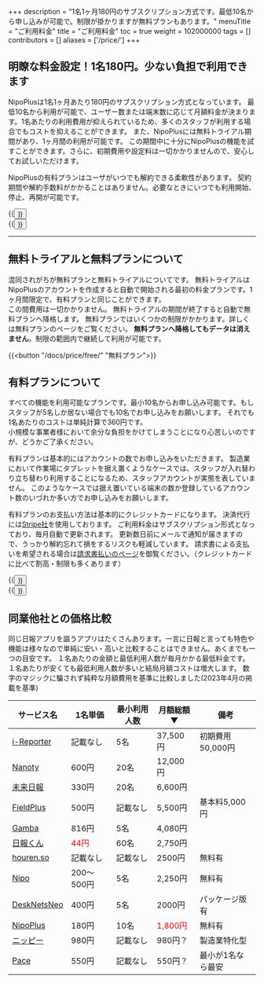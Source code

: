 +++
description = "1名1ヶ月180円のサブスクリプション方式です。最低10名から申し込みが可能で。制限が掛かりますが無料プランもあります。"
menuTitle = "ご利用料金"
title = "ご利用料金"
toc = true
weight = 102000000
tags = []
contributors = []
aliases = ['/price/']
+++

## 明瞭な料金設定！1名180円。少ない負担で利用できます

NipoPlusは1名1ヶ月あたり180円のサブスクリプション方式となっています。
最低10名から利用が可能で、ユーザー数または端末数に応じて月額料金が決まります。1名あたりの利用費用が抑えられているため、多くのスタッフが利用する場合でもコストを抑えることができます。
また、NipoPlusには無料トライアル期間があり、1ヶ月間の利用が可能です。
この期間中に十分にNipoPlusの機能を試すことができます。さらに、初期費用や設定料は一切かかりませんので、安心してお試しいただけます。

NipoPlusの有料プランはユーザがいつでも解約できる柔軟性があります。
契約期間や解約手数料がかかることはありません。必要なときにいつでも利用開始、停止、再開が可能です。



<div class="row justify-content-center">
<div class="col-sm-16 col-md-8">{{<button "/docs/system/business-deal/" "特定商取引法に基づく表記">}}</div>
<div class="col-sm-16 col-md-8">{{<button "/docs/price/free/" "無料プランについて">}}</div>
</div>

---

## 無料トライアルと無料プランについて

混同されがちが無料プランと無料トライアルについてです。
無料トライアルはNipoPlusのアカウントを作成すると自動で開始される最初の料金プランです。1ヶ月間限定で、有料プランと同じことができます。  
この間費用は一切かかりません。
無料トライアルの期間が終了すると自動で無料プランへ降格します。
無料プランではいくつかの制限がかかります。詳しくは無料プランのページをご覧ください。
**無料プランへ降格してもデータは消えません**。制限の範囲内で継続して利用が可能です。

{{<button "/docs/price/free/" "無料プラン">}}

## 有料プランについて

すべての機能を利用可能なプランです。最小10名からお申し込み可能です。もしスタッフが5名しか居ない場合でも10名でお申し込みをお願いします。
それでも1名あたりのコストは単純計算で360円です。  
小規模な事業者様において余分な負担をかけてしまうことになり心苦しいのですが、どうかご了承ください。  

有料プランは基本的にはアカウントの数でお申し込みをいただきます。
製造業において作業場にタブレットを据え置くようなケースでは、スタッフが入れ替わり立ち替わり利用することになるため、スタッフアカウントが実態を表していません。
このようなケースでは据え置いている端末の数か登録しているアカウント数のいづれか多い方でお申し込みをお願いします。

有料プランのお支払い方法は基本的にクレジットカードになります。
決済代行には[Stripe社](https://stripe.com/jp)を使用しております。
ご利用料金はサブスクリプション形式となっており、毎月自動で更新されます。
更新数日前にメールで通知が届きますので、うっかり解約忘れて損をするリスクも軽減しています。
請求書による支払いを希望される場合は[請求書払いのページ](/docs/price/invoice/)を御覧ください。（クレジットカードに比べて割高・制限も多くあります）



<div class="row justify-content-center">
<div class="col-sm-16 col-md-8">{{<button "/docs/price/fee/" "有料プランへ加入">}}</div>
<div class="col-sm-16 col-md-8">{{<button "/docs/price/cancel/" "有料プランを解約">}}</div>
</div>

## 同業他社との価格比較

同じ日報アプリを謳うアプリはたくさんあります。一言に日報と言っても特色や機能は様々なので単純に安い・高いと比較することはできません。あくまでも一つの目安です。
１名あたりの金額と最低利用人数が毎月かかる最低料金です。１名あたりが安くても最低利用人数が多いと結局月額コストは増大します。
数字のマジックに騙されず純粋な月額費用を基準に比較しました(2023年4月の掲載を基準)

|サービス名|1名単価|最小利用人数|月額総額▼|備考
|---|---|---|---|---|
[i-Reporter](https://i-reporter.jp/)|記載なし|5名|37,500円|初期費用50,000円
[Nanoty](https://www.nanotybp.jp/price/)|600円|20名|12,000円|
[未来日報](https://www.mirairepo.net/)|330円|20名|6,600円|
[FieldPlus](https://www.fieldplus.net/price/)|500円|記載なし|5,500円|基本料5,000円
[Gamba](https://www.getgamba.com/price/)|816円|5名|4,080円|
[日報くん](https://nippoukun.bpsinc.jp/#price)|<span style="color:red">44円</span>|60名|2,750円|
[houren.so](https://www.houren.so/)|記載なし|記載なし|2500円|無料有
[Nipo](/old/)|200〜500円|5名|2,250円|無料有
[DeskNetsNeo](https://www.desknets.com/neo/price/)|400円|5名|2000円|パッケージ版有
[NipoPlus](/)|180円|10名|<span style="color:red">1,800円</span>|無料有
[ニッピー](https://nippii.info/)|980円|記載なし|980円？|製造業特化型
[Pace](https://paces.jp/pricing/)|550円|記載なし|550円？|最小が1名なら最安

